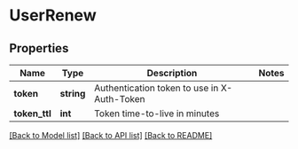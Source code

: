 # UserRenew

## Properties
Name | Type | Description | Notes
------------ | ------------- | ------------- | -------------
**token** | **string** | Authentication token to use in X-Auth-Token | 
**token_ttl** | **int** | Token time-to-live in minutes | 

[[Back to Model list]](../README.md#documentation-for-models) [[Back to API list]](../README.md#documentation-for-api-endpoints) [[Back to README]](../README.md)


